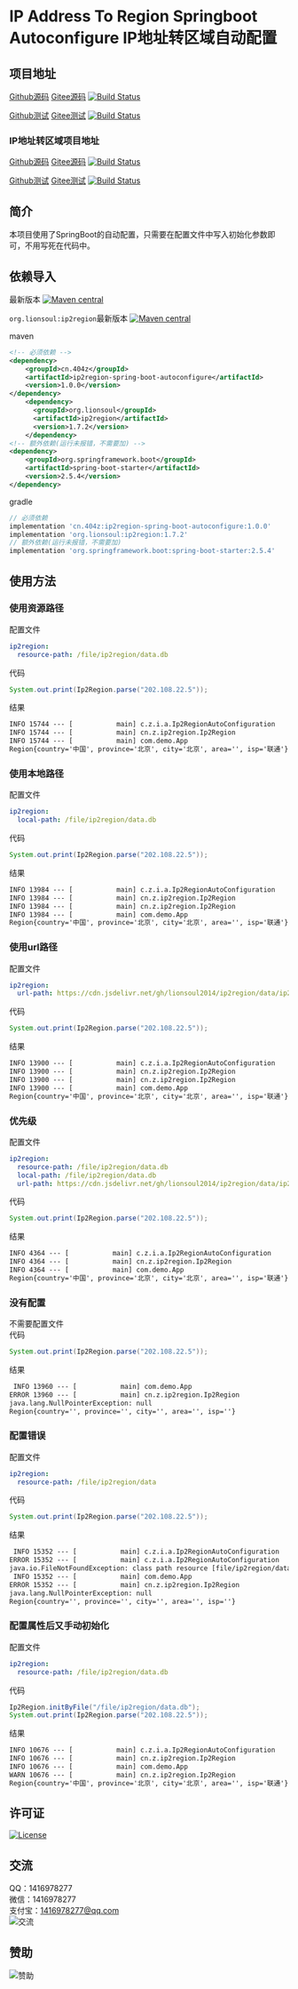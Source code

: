 # IP Address To Region Springboot Autoconfigure IP地址转区域自动配置

## 项目地址
[Github源码](https://github.com/ALI1416/ip2region-spring-boot-autoconfigure)
[Gitee源码](https://gitee.com/ALI1416/ip2region-spring-boot-autoconfigure)
[![Build Status](https://travis-ci.com/ALI1416/ip2region-spring-boot-autoconfigure.svg?branch=master)](https://travis-ci.com/ALI1416/ip2region-spring-boot-autoconfigure)

[Github测试](https://github.com/ALI1416/ip2region-spring-boot-autoconfigure-test)
[Gitee测试](https://gitee.com/ALI1416/ip2region-spring-boot-autoconfigure-test)
[![Build Status](https://travis-ci.com/ALI1416/ip2region-spring-boot-autoconfigure-test.svg?branch=master)](https://travis-ci.com/ALI1416/ip2region-spring-boot-autoconfigure-test)

### IP地址转区域项目地址
[Github源码](https://github.com/ALI1416/ip2region)
[Gitee源码](https://gitee.com/ALI1416/ip2region)
[![Build Status](https://travis-ci.com/ALI1416/ip2region.svg?branch=master)](https://travis-ci.com/ALI1416/ip2region)

[Github测试](https://github.com/ALI1416/ip2region-test)
[Gitee测试](https://gitee.com/ALI1416/ip2region-test)
[![Build Status](https://travis-ci.com/ALI1416/ip2region-test.svg?branch=master)](https://travis-ci.com/ALI1416/ip2region-test)

## 简介
本项目使用了SpringBoot的自动配置，只需要在配置文件中写入初始化参数即可，不用写死在代码中。

## 依赖导入
最新版本
[![Maven central](https://maven-badges.herokuapp.com/maven-central/cn.404z/ip2region-spring-boot-autoconfigure/badge.svg)](https://maven-badges.herokuapp.com/maven-central/cn.404z/ip2region-spring-boot-autoconfigure)

`org.lionsoul:ip2region`最新版本
[![Maven central](https://maven-badges.herokuapp.com/maven-central/org.lionsoul/ip2region/badge.svg)](https://maven-badges.herokuapp.com/maven-central/org.lionsoul/ip2region)

maven
```xml
<!-- 必须依赖 -->
<dependency>
    <groupId>cn.404z</groupId>
    <artifactId>ip2region-spring-boot-autoconfigure</artifactId>
    <version>1.0.0</version>
</dependency>
    <dependency>
      <groupId>org.lionsoul</groupId>
      <artifactId>ip2region</artifactId>
      <version>1.7.2</version>
    </dependency>
<!-- 额外依赖(运行未报错，不需要加) -->
<dependency>
    <groupId>org.springframework.boot</groupId>
    <artifactId>spring-boot-starter</artifactId>
    <version>2.5.4</version>
</dependency>
```

gradle
```groovy
// 必须依赖
implementation 'cn.404z:ip2region-spring-boot-autoconfigure:1.0.0'
implementation 'org.lionsoul:ip2region:1.7.2'
// 额外依赖(运行未报错，不需要加)
implementation 'org.springframework.boot:spring-boot-starter:2.5.4'
```

## 使用方法
### 使用资源路径
配置文件
```yml
ip2region:
  resource-path: /file/ip2region/data.db
```

代码
```java
System.out.print(Ip2Region.parse("202.108.22.5"));
```

结果
```txt
INFO 15744 --- [           main] c.z.i.a.Ip2RegionAutoConfiguration       : 读取到配置文件，RESOURCE_PATH为/file/ip2region/data.db
INFO 15744 --- [           main] cn.z.ip2region.Ip2Region                 : 加载数据文件成功，总共8.93MB
INFO 15744 --- [           main] com.demo.App                             : Started App in 0.971 seconds (JVM running for 2.101)
Region{country='中国', province='北京', city='北京', area='', isp='联通'}
```

### 使用本地路径
配置文件
```yml
ip2region:
  local-path: /file/ip2region/data.db
```

代码
```java
System.out.print(Ip2Region.parse("202.108.22.5"));
```

结果
```txt
INFO 13984 --- [           main] c.z.i.a.Ip2RegionAutoConfiguration       : 读取到配置文件，LOCAL_PATH为/file/ip2region/data.db
INFO 13984 --- [           main] cn.z.ip2region.Ip2Region                 : 初始化，文件路径为/file/ip2region/data.db
INFO 13984 --- [           main] cn.z.ip2region.Ip2Region                 : 加载数据文件成功，总共8.93MB
INFO 13984 --- [           main] com.demo.App                             : Started App in 1.053 seconds (JVM running for 2.208)
Region{country='中国', province='北京', city='北京', area='', isp='联通'}
```

### 使用url路径
配置文件
```yml
ip2region:
  url-path: https://cdn.jsdelivr.net/gh/lionsoul2014/ip2region/data/ip2region.db
```

代码
```java
System.out.print(Ip2Region.parse("202.108.22.5"));
```

结果
```txt
INFO 13900 --- [           main] c.z.i.a.Ip2RegionAutoConfiguration       : 读取到配置文件，URL_PATH为https://cdn.jsdelivr.net/gh/lionsoul2014/ip2region/data/ip2region.db
INFO 13900 --- [           main] cn.z.ip2region.Ip2Region                 : 初始化，URL路径为https://cdn.jsdelivr.net/gh/lionsoul2014/ip2region/data/ip2region.db
INFO 13900 --- [           main] cn.z.ip2region.Ip2Region                 : 加载数据文件成功，总共8.93MB
INFO 13900 --- [           main] com.demo.App                             : Started App in 2.704 seconds (JVM running for 4.005)
Region{country='中国', province='北京', city='北京', area='', isp='联通'}
```

### 优先级
配置文件
```yml
ip2region:
  resource-path: /file/ip2region/data.db
  local-path: /file/ip2region/data.db
  url-path: https://cdn.jsdelivr.net/gh/lionsoul2014/ip2region/data/ip2region.db
```

代码
```java
System.out.print(Ip2Region.parse("202.108.22.5"));
```

结果
```txt
INFO 4364 --- [           main] c.z.i.a.Ip2RegionAutoConfiguration       : 读取到配置文件，RESOURCE_PATH为/file/ip2region/data.db
INFO 4364 --- [           main] cn.z.ip2region.Ip2Region                 : 加载数据文件成功，总共8.93MB
INFO 4364 --- [           main] com.demo.App                             : Started App in 1.024 seconds (JVM running for 2.208)
Region{country='中国', province='北京', city='北京', area='', isp='联通'}
```

### 没有配置
不需要配置文件  
代码
```java
System.out.print(Ip2Region.parse("202.108.22.5"));
```

结果
```txt
 INFO 13960 --- [           main] com.demo.App                             : Started App in 0.972 seconds (JVM running for 2.132)
ERROR 13960 --- [           main] cn.z.ip2region.Ip2Region                 : memorySearch查询异常
java.lang.NullPointerException: null
Region{country='', province='', city='', area='', isp=''}
```

### 配置错误
配置文件
```yml
ip2region:
  resource-path: /file/ip2region/data
```

代码
```java
System.out.print(Ip2Region.parse("202.108.22.5"));
```

结果
```txt
 INFO 15352 --- [           main] c.z.i.a.Ip2RegionAutoConfiguration       : 读取到配置文件，RESOURCE_PATH为/file/ip2region/data
ERROR 15352 --- [           main] c.z.i.a.Ip2RegionAutoConfiguration       : 数据文件读取异常
java.io.FileNotFoundException: class path resource [file/ip2region/data] cannot be opened because it does not exist
 INFO 15352 --- [           main] com.demo.App                             : Started App in 1.007 seconds (JVM running for 2.123)
ERROR 15352 --- [           main] cn.z.ip2region.Ip2Region                 : memorySearch查询异常
java.lang.NullPointerException: null
Region{country='', province='', city='', area='', isp=''}
```

### 配置属性后又手动初始化
配置文件
```yml
ip2region:
  resource-path: /file/ip2region/data.db
```

代码
```java
Ip2Region.initByFile("/file/ip2region/data.db");
System.out.print(Ip2Region.parse("202.108.22.5"));
```

结果
```txt
INFO 10676 --- [           main] c.z.i.a.Ip2RegionAutoConfiguration       : 读取到配置文件，RESOURCE_PATH为/file/ip2region/data.db
INFO 10676 --- [           main] cn.z.ip2region.Ip2Region                 : 加载数据文件成功，总共8.93MB
INFO 10676 --- [           main] com.demo.App                             : Started App in 0.969 seconds (JVM running for 2.106)
WARN 10676 --- [           main] cn.z.ip2region.Ip2Region                 : 已经初始化过了，不可重复初始化！
Region{country='中国', province='北京', city='北京', area='', isp='联通'}
```

## 许可证
[![License](https://img.shields.io/badge/license-BSD-brightgreen)](https://opensource.org/licenses/BSD-3-Clause)

## 交流
QQ：1416978277  
微信：1416978277  
支付宝：1416978277@qq.com  
![交流](https://cdn.jsdelivr.net/gh/ALI1416/web/image/contact.png)

## 赞助
![赞助](https://cdn.jsdelivr.net/gh/ALI1416/web/image/donate.png)
